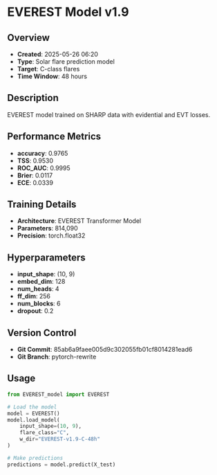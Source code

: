 # EVEREST Model v1.9

## Overview
- **Created**: 2025-05-26 06:20
- **Type**: Solar flare prediction model
- **Target**: C-class flares
- **Time Window**: 48 hours

## Description
EVEREST model trained on SHARP data with evidential and EVT losses.

## Performance Metrics
- **accuracy**: 0.9765
- **TSS**: 0.9530
- **ROC_AUC**: 0.9995
- **Brier**: 0.0117
- **ECE**: 0.0339


## Training Details
- **Architecture**: EVEREST Transformer Model
- **Parameters**: 814,090
- **Precision**: torch.float32

## Hyperparameters
- **input_shape**: (10, 9)
- **embed_dim**: 128
- **num_heads**: 4
- **ff_dim**: 256
- **num_blocks**: 6
- **dropout**: 0.2

## Version Control
- **Git Commit**: 85ab6a9faee005d9c302055fb01cf8014281ead6
- **Git Branch**: pytorch-rewrite

## Usage
```python
from EVEREST_model import EVEREST

# Load the model
model = EVEREST()
model.load_model(
    input_shape=(10, 9),
    flare_class="C",
    w_dir="EVEREST-v1.9-C-48h"
)

# Make predictions
predictions = model.predict(X_test)
```
